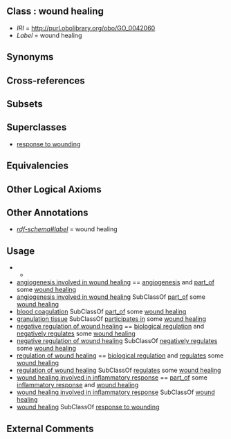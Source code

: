 
## Class : wound healing

 * *IRI* = http://purl.obolibrary.org/obo/GO_0042060
 * *Label* = wound healing

## Synonyms


## Cross-references


## Subsets


## Superclasses

 * [response to wounding](../../GO/11/GO_0009611.md)

## Equivalencies


## Other Logical Axioms


## Other Annotations

 * *[rdf-schema#label](../../el/rdf-schema#label.md)* = wound healing

## Usage

 * -
 * [angiogenesis involved in wound healing](../../GO/55/GO_0060055.md) == [angiogenesis](../../GO/25/GO_0001525.md) and [part_of](../../BFO/50/BFO_0000050.md) some [wound healing](../../GO/60/GO_0042060.md)
 * [angiogenesis involved in wound healing](../../GO/55/GO_0060055.md) SubClassOf [part_of](../../BFO/50/BFO_0000050.md) some [wound healing](../../GO/60/GO_0042060.md)
 * [blood coagulation](../../GO/96/GO_0007596.md) SubClassOf [part_of](../../BFO/50/BFO_0000050.md) some [wound healing](../../GO/60/GO_0042060.md)
 * [granulation tissue](../../UBERON/11/UBERON_0010211.md) SubClassOf [participates in](../../BFO/56/BFO_0000056.md) some [wound healing](../../GO/60/GO_0042060.md)
 * [negative regulation of wound healing](../../GO/45/GO_0061045.md) == [biological regulation](../../GO/07/GO_0065007.md) and [negatively regulates](../../RO/12/RO_0002212.md) some [wound healing](../../GO/60/GO_0042060.md)
 * [negative regulation of wound healing](../../GO/45/GO_0061045.md) SubClassOf [negatively regulates](../../RO/12/RO_0002212.md) some [wound healing](../../GO/60/GO_0042060.md)
 * [regulation of wound healing](../../GO/41/GO_0061041.md) == [biological regulation](../../GO/07/GO_0065007.md) and [regulates](../../RO/11/RO_0002211.md) some [wound healing](../../GO/60/GO_0042060.md)
 * [regulation of wound healing](../../GO/41/GO_0061041.md) SubClassOf [regulates](../../RO/11/RO_0002211.md) some [wound healing](../../GO/60/GO_0042060.md)
 * [wound healing involved in inflammatory response](../../GO/46/GO_0002246.md) == [part_of](../../BFO/50/BFO_0000050.md) some [inflammatory response](../../GO/54/GO_0006954.md) and [wound healing](../../GO/60/GO_0042060.md)
 * [wound healing involved in inflammatory response](../../GO/46/GO_0002246.md) SubClassOf [wound healing](../../GO/60/GO_0042060.md)
 * [wound healing](../../GO/60/GO_0042060.md) SubClassOf [response to wounding](../../GO/11/GO_0009611.md)

## External Comments

